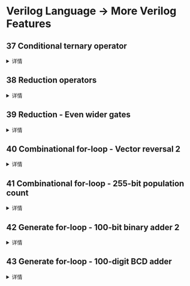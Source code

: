 # Verilog Language -> More Verilog Features

## 37 Conditional ternary operator
<details>
<summary>详情</summary>

**三元条件运算符 ( ? : )**  

`(condition ? if_true : if_false)`  
一般而言，多用于多路复用器，在一行中选择两个值之一，而无需在组合 always 块内使用 if-then。  
示例：
```
(0 ? 3 : 5)     // This is 5 because the condition is false.
(sel ? b : a)   // A 2-to-1 multiplexer between a and b selected by sel.

always @(posedge clk)         // A T-flip-flop.
  q <= toggle ? ~q : q;

always @(*)                   // State transition logic for a one-input FSM
  case (state)
    A: next = w ? B : A;
    B: next = w ? A : B;
  endcase

assign out = ena ? q : 1'bz;  // A tri-state buffer

((sel[1:0] == 2'h0) ? a :     // A 3-to-1 mux
 (sel[1:0] == 2'h1) ? b :
                      c )
```

给定四个无符号数，求最小值。无符号数可以与标准比较运算符（a < b）进行比较。
使用条件运算符制作两路最小电路，然后将其中的一些组成一个四路最小电路。您可能需要一些线向量作为中间结果。  

**分析**  
无。

**答案**  
```
module top_module (
    input [7:0] a, b, c, d,
    output [7:0] min);//
    wire [7:0] intermediate_result1;
    wire [7:0] intermediate_result2;
    
    assign intermediate_result1 = a < b ? a: b;
    assign intermediate_result2 = c < d ? c: d;
    assign min = intermediate_result1 < intermediate_result2 ? intermediate_result1: intermediate_result2;

endmodule
```

</details>

## 38 Reduction operators
<details>
<summary>详情</summary>

您已经熟悉两个值之间的按位运算，例如 a & b 或 a ^ b。
有时，您想创建一个对一个向量的所有位进行操作的宽门，例如 (a[0] & a[1] & a[2] & a[3] ... )。就会很麻烦。  

归约运算符(Reduction Operators)可以对向量的每一位位进行AND，OR和XOR，产生一位输出：
```
&a [3：0] // AND:a[3]&a[2]&a[1]&a [0]相当于(a[3：0]== 4'hf)
|b [3：0] // OR: b[3]|b[2]|b[1]|b [0]相当于(b[3：0]!= 4'h0)
^c [2：0] // XOR:c[2]^c[1]^c[0]
```
当通过不完善的通道传输数据时，奇偶校验通常用作检测错误的简单方法。
创建一个电路，计算 8 位字节的奇偶校验位（这将向字节添加第 9 位）。
我们将使用`“偶数”奇偶校验`，其中奇偶校验位只是所有 8 个数据位的 XOR。  

**分析**  
奇偶校验是检验传输数据中1的个数。  
通过检验位将传输1的个数变成奇数就是奇校验，变成偶数就是偶校验。  
简单来说，数据位+校验位 异或结果为0是偶校验，结果为1是奇校验。  

**答案**  
```
module top_module (
    input [7:0] in,
    output parity); 
    
    assign parity = ^in;

endmodule
```

</details>

## 39 Reduction - Even wider gates
<details>
<summary>详情</summary>

在 [99:0] 中构建一个具有 100 个输入的组合电路。  
有3个输出：
- out_and：100 输入与门的输出。
- out_or：100 输入或门的输出。
- out_xor：100 输入异或门的输出。

**分析**  
无。

**答案**  
```
module top_module( 
    input [99:0] in,
    output out_and,
    output out_or,
    output out_xor 
);
    assign out_and = & in;
    assign out_or = | in;
    assign out_xor = ^ in;

endmodule
```

</details>

## 40 Combinational for-loop - Vector reversal 2
<details>
<summary>详情</summary>

给定一个 100 位输入向量 [99:0]，反转其位顺序。  

**分析**  
循环语句。。。

**答案**  
```
module top_module( 
    input [99:0] in,
    output [99:0] out
);
    int i;
    always @(*) begin 
        for (i = 0; i < 100; i = i + 1)
        	out[i] = in[99 - i];
    end 

endmodule
```

</details>

## 41 Combinational for-loop - 255-bit population count
<details>
<summary>详情</summary>

population count电路计算输入向量中“1”的数量。为 255 位输入向量构建population count电路。  

**分析**  
还是循环。 

**答案**  
```
module top_module( 
    input [254:0] in,
    output [7:0] out );
    int i;
    always @(*) begin 
        out = 0;
        for (i = 0; i < 255; i = i + 1)
            if (in[i] == 1) begin
                out = out + 1'b1;
            end
    end 

endmodule
```

</details>

## 42 Generate for-loop - 100-bit binary adder 2
<details>
<summary>详情</summary>

通过实例化 100 个全加器来创建一个 100 位二进制进位加法器。
该加法器有两个100bit的输入和cin，输出为sum与cout。
为了鼓励您实际实例化全加器，还要输出每个全加器的cout。
cout[99] 是最后一个全加器的最终进位，也是您通常看到的进位。  

**分析**  
对于每一个sum和cout来说，均符合：  
`{cout,sum} = a + b + cout`  
想法2：  
`sum = a ^ b ^ cout`  
`cout = a & b | a & cout | b & cout`  

**答案**  
```
module top_module( 
    input [99:0] a, b,
    input cin,
    output [99:0] cout,
    output [99:0] sum );
    
    int i;
    always @(*) begin
        for(i=0;i<100;i=i+1)begin
            {cout[i],sum[i]} = a[i] + b[i] + ((i == 0) ? cin : cout[i-1]);
        end
    end

endmodule
```

</details>

## 43 Generate for-loop - 100-digit BCD adder
<details>
<summary>详情</summary>

为您提供了一个名为 bcd_fadd 的 BCD 一位加法器，该加法器将两个 BCD 数字和cin相加，并产生一个sum和cout。  
```
module bcd_fadd (
    input [3:0] a,
    input [3:0] b,
    input     cin,
    output   cout,
    output [3:0] sum );
```
实例化 100 个 bcd_fadd 以创建一个 100 位 BCD 进位加法器。
您的加法器应将两个 100 位 BCD 数字（总共 400 位向量）和一个cin相加，以产生一个 100 位的sun和cout。  

**分析**  
实例化100个。。。不大好一个一个写出来了把。哈哈哈哈/狗头  
这里使用生成块`generate`语句。

**答案**  
```
module top_module( 
    input [399:0] a, b,
    input cin,
    output cout,
    output [399:0] sum );
    
    wire [99:0] coutm;
    bcd_fadd bcd_fadd_0 (a[3:0], b[3:0], cin, coutm[0], sum[3:0]);
    
    genvar i;
    generate for (i = 1; i < 100; i = i + 1)
    begin: Bcdadd100
        bcd_fadd bcd_fadd_i (a[4*i+3:4*i], b[4*i+3:4*i], coutm[i - 1], coutm[i], sum[4*i+3:4*i]);
    end
    endgenerate
    
    assign cout = coutm[99];

endmodule
```

</details>

